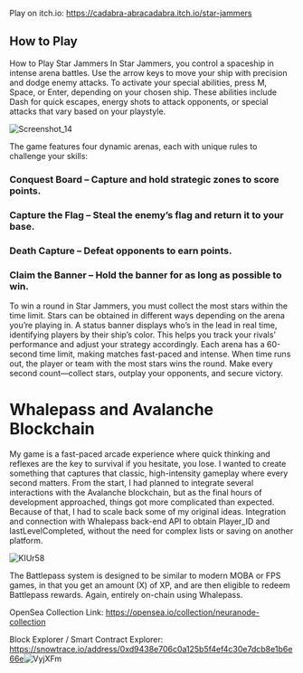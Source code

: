 Play on itch.io: https://cadabra-abracadabra.itch.io/star-jammers

## How to Play

How to Play Star Jammers
In Star Jammers, you control a spaceship in intense arena battles. Use the arrow keys to move your ship with precision and dodge enemy attacks.
To activate your special abilities, press M, Space, or Enter, depending on your chosen ship. These abilities include Dash for quick escapes, energy shots to attack opponents, or special attacks that vary based on your playstyle.

![Screenshot_14](https://github.com/user-attachments/assets/6c4e3c89-b001-42da-9e1e-d8bc51af6c09)

The game features four dynamic arenas, each with unique rules to challenge your skills:

### Conquest Board – Capture and hold strategic zones to score points.
### Capture the Flag – Steal the enemy’s flag and return it to your base.
### Death Capture – Defeat opponents to earn points.
### Claim the Banner – Hold the banner for as long as possible to win.

To win a round in Star Jammers, you must collect the most stars within the time limit. Stars can be obtained in different ways depending on the arena you’re playing in.
A status banner displays who’s in the lead in real time, identifying players by their ship’s color. This helps you track your rivals' performance and adjust your strategy accordingly.
Each arena has a 60-second time limit, making matches fast-paced and intense. When time runs out, the player or team with the most stars wins the round.
Make every second count—collect stars, outplay your opponents, and secure victory.

# Whalepass and Avalanche Blockchain

My game is a fast-paced arcade experience where quick thinking and reflexes are the key to survival if you hesitate, you lose. I wanted to create something that captures that classic, high-intensity gameplay where every second matters.
From the start, I had planned to integrate several interactions with the Avalanche blockchain, but as the final hours of development approached, things got more complicated than expected. Because of that, I had to scale back some of my original ideas.
Integration and connection with Whalepass back-end API to obtain Player_ID and lastLevelCompleted, without the need for complex lists or saving on another platform.​

![KIUr58](https://github.com/user-attachments/assets/dafd0d81-7b5c-4512-9735-1d882de99f04)

The Battlepass system is designed to be similar to modern MOBA or FPS games, in that you get an amount (X) of XP, and are then eligible to redeem Battlepass rewards. Again, entirely on-chain using Whalepass.​

OpenSea Collection Link: https://opensea.io/collection/neuranode-collection

​Block Explorer / Smart Contract Explorer:  https://snowtrace.io/address/0xd9438e706c0a125b5f4ef4c30e7dcb8e1b6e66e
​
​​​![VyjXFm](https://github.com/user-attachments/assets/44f4ca7c-8b4a-4936-ae8d-a716c9f7c115)
